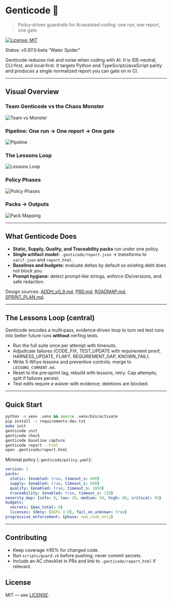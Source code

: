 
# Genticode 🧬

> Policy‑driven guardrails for AI‑assisted coding: one run, one report, one gate.

[![License: MIT](https://img.shields.io/badge/License-MIT-yellow.svg)](LICENSE)

Status: v0.97.0‑beta “Water Spider”

Genticode reduces risk and noise when coding with AI. It is IDE‑neutral, CLI‑first, and local‑first. It targets Python and TypeScript/JavaScript parity and produces a single normalized report you can gate on in CI.

---

## Visual Overview

### Team Genticode vs the Chaos Monster
![Team vs Monster](images/01_team_vs_monster.png)

### Pipeline: One run → One report → One gate
![Pipeline](images/02_pipeline.png)

### The Lessons Loop
![Lessons Loop](images/03_lessons_loop.png)

### Policy Phases
![Policy Phases](images/04_policy_phases.png)

### Packs → Outputs
![Pack Mapping](images/05_pack_mapping.png)

---

## What Genticode Does

- **Static, Supply, Quality, and Traceability packs** run under one policy.  
- **Single artifact model:** `.genticode/report.json` → transforms to `sarif.json` and `report.html`.  
- **Baselines and budgets:** evaluate deltas by default so existing debt does not block you.  
- **Prompt hygiene:** detect prompt‑like strings, enforce IDs/versions, and safe redaction.  

Design sources: [ADDH_v0_9.md](ADDH_v0_9.md), [PRD.md](PRD.md), [ROADMAP.md](ROADMAP.md), [SPRINT_PLAN.md](SPRINT_PLAN.md).

---

## The Lessons Loop (central)

Genticode encodes a multi‑pass, evidence‑driven loop to turn red test runs into better future runs **without** nerfing tests.

- Run the full suite once per attempt with timeouts.  
- Adjudicate failures (CODE_FIX, TEST_UPDATE with requirement proof, HARNESS_UPDATE, FLAKY, REQUIREMENT_GAP, KNOWN_FAIL).  
- Write 5‑Whys lessons and preventive controls; merge to `LESSONS_CURRENT.md`.  
- Reset to the pre‑sprint tag, rebuild with lessons, retry. Cap attempts; split if failures persist.  
- Test edits require a waiver with evidence; deletions are blocked.

---

## Quick Start

```bash
python -m venv .venv && source .venv/bin/activate
pip install -r requirements-dev.txt
make init
genticode init
genticode check
genticode baseline capture
genticode report --html
open .genticode/report.html
```

Minimal policy (`.genticode/policy.yaml`):
```yaml
version: 1
packs:
  static: {enabled: true, timeout_s: 600}
  supply: {enabled: true, timeout_s: 600}
  quality: {enabled: true, timeout_s: 1800}
  traceability: {enabled: true, timeout_s: 120}
severity_map: {info: 0, low: 20, medium: 50, high: 80, critical: 95}
budgets:
  secrets: {max_total: 0}
  licenses: {deny: [AGPL-3.0], fail_on_unknown: true}
progressive_enforcement: {phase: new_code_only}
```

---

## Contributing

- Keep coverage ≥95% for changed code.  
- Run `scripts/guard.sh` before pushing; never commit secrets.  
- Include an AC checklist in PRs and link to `.genticode/report.html` if relevant.

## License

MIT — see [LICENSE](LICENSE).
